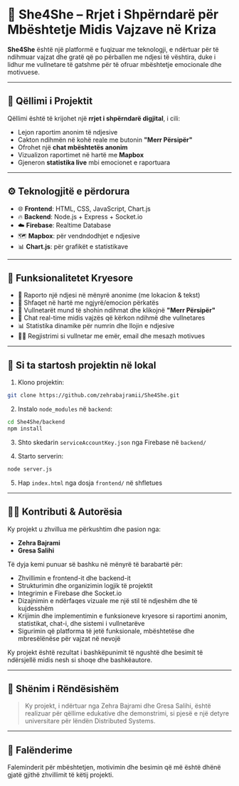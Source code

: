 # 🌸 She4She – Rrjet i Shpërndarë për Mbështetje Midis Vajzave në Kriza

**She4She** është një platformë e fuqizuar me teknologji, e ndërtuar për të ndihmuar vajzat dhe gratë që po përballen me ndjesi të vështira, duke i lidhur me vullnetare të gatshme për të ofruar mbështetje emocionale dhe motivuese.

---

## 🎯 Qëllimi i Projektit

Qëllimi është të krijohet një **rrjet i shpërndarë digjital**, i cili:
- Lejon raportim anonim të ndjesive
- Cakton ndihmën në kohë reale me butonin **"Merr Përsipër"**
- Ofrohet një **chat mbështetës anonim**
- Vizualizon raportimet në hartë me **Mapbox**
- Gjeneron **statistika live** mbi emocionet e raportuara

---

## ⚙️ Teknologjitë e përdorura

- 🌐 **Frontend**: HTML, CSS, JavaScript, Chart.js
- 🔥 **Backend**: Node.js + Express + Socket.io
- ☁️ **Firebase**: Realtime Database
- 🗺️ **Mapbox**: për vendndodhjet e ndjesive
- 📊 **Chart.js**: për grafikët e statistikave

---

## 📌 Funksionalitetet Kryesore

- 🚨 Raporto një ndjesi në mënyrë anonime (me lokacion & tekst)
- 📍 Shfaqet në hartë me ngjyrë/emocion përkatës
- 🤝 Vullnetarët mund të shohin ndihmat dhe klikojnë **"Merr Përsipër"**
- 💬 Chat real-time midis vajzës që kërkon ndihmë dhe vullnetares
- 📊 Statistika dinamike për numrin dhe llojin e ndjesive
- 👩‍💻 Regjistrimi si vullnetar me emër, email dhe mesazh motivues

---

## 🧪 Si ta startosh projektin në lokal

1. Klono projektin:
```bash
git clone https://github.com/zehrabajramii/She4She.git
```

2. Instalo `node_modules` në `backend`:
```bash
cd She4She/backend
npm install
```

3. Shto skedarin `serviceAccountKey.json` nga Firebase në `backend/`

4. Starto serverin:
```bash
node server.js
```

5. Hap `index.html` nga dosja `frontend/` në shfletues

---

## 🙋‍♀️ Kontributi & Autorësia

Ky projekt u zhvillua me përkushtim dhe pasion nga:

- **Zehra Bajrami**  
- **Gresa Salihi**

Të dyja kemi punuar së bashku në mënyrë të barabartë për:

- Zhvillimin e frontend-it dhe backend-it  
- Strukturimin dhe organizimin logjik të projektit  
- Integrimin e Firebase dhe Socket.io  
- Dizajnimin e ndërfaqes vizuale me një stil të ndjeshëm dhe të kujdesshëm  
- Krijimin dhe implementimin e funksioneve kryesore si raportimi anonim, statistikat, chat-i, dhe sistemi i vullnetarëve  
- Sigurimin që platforma të jetë funksionale, mbështetëse dhe mbresëlënëse për vajzat në nevojë

Ky projekt është rezultat i bashkëpunimit të ngushtë dhe besimit të ndërsjellë midis nesh si shoqe dhe bashkëautore.

---

## 📢 Shënim i Rëndësishëm

> Ky projekt, i ndërtuar nga Zehra Bajrami dhe Gresa Salihi, është realizuar për qëllime edukative dhe demonstrimi, si pjesë e një detyre universitare për lëndën Distributed Systems.
---

## 💖 Falënderime

Faleminderit për mbështetjen, motivimin dhe besimin që më është dhënë gjatë gjithë zhvillimit të këtij projekti.

